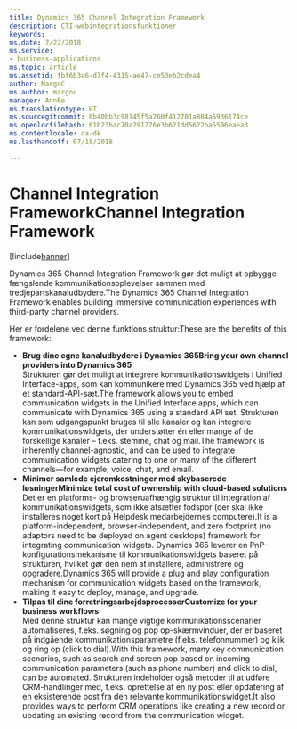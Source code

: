 ```yaml
---
title: Dynamics 365 Channel Integration Framework
description: CTI-webintegrationsfunktioner
keywords: 
ms.date: 7/22/2018
ms.service:
- business-applications
ms.topic: article
ms.assetid: fbf6b3a6-d7f4-4315-ae47-ce53eb2cdea4
author: MargoC
ms.author: margoc
manager: AnnBe
ms.translationtype: HT
ms.sourcegitcommit: 0b40bb3c98145f5a260f412701a884a5936174ce
ms.openlocfilehash: 61b23bac70a291276e3b621dd5622ba5596eaea3
ms.contentlocale: da-dk
ms.lasthandoff: 07/18/2018

---
```


#  <a name="channel-integration-framework"></a><span data-ttu-id="dfca5-103">Channel Integration Framework</span><span class="sxs-lookup"><span data-stu-id="dfca5-103">Channel Integration Framework</span></span>

[!include[banner](../../../includes/banner.md)]

<span data-ttu-id="dfca5-104">Dynamics 365 Channel Integration Framework gør det muligt at opbygge fængslende kommunikationsoplevelser sammen med tredjepartskanaludbydere.</span><span class="sxs-lookup"><span data-stu-id="dfca5-104">The Dynamics 365 Channel Integration Framework enables building immersive communication experiences with third-party channel providers.</span></span>

<span data-ttu-id="dfca5-105">Her er fordelene ved denne funktions struktur:</span><span class="sxs-lookup"><span data-stu-id="dfca5-105">These are the benefits of this framework:</span></span>
-   <span data-ttu-id="dfca5-106">**Brug dine egne kanaludbydere i Dynamics 365**</span><span class="sxs-lookup"><span data-stu-id="dfca5-106">**Bring your own channel providers into Dynamics 365**</span></span> <br />
<span data-ttu-id="dfca5-107">Strukturen gør det muligt at integrere kommunikationswidgets i Unified Interface-apps, som kan kommunikere med Dynamics 365 ved hjælp af et standard-API-sæt.</span><span class="sxs-lookup"><span data-stu-id="dfca5-107">The framework allows you to embed communication widgets in the Unified Interface apps, which can communicate with Dynamics 365 using a standard API set.</span></span> <span data-ttu-id="dfca5-108">Strukturen kan som udgangspunkt bruges til alle kanaler og kan integrere kommunikationswidgets, der understøtter én eller mange af de forskellige kanaler – f.eks. stemme, chat og mail.</span><span class="sxs-lookup"><span data-stu-id="dfca5-108">The framework is inherently channel-agnostic, and can be used to integrate communication widgets catering to one or many of the different channels—for example, voice, chat, and email.</span></span>
-   <span data-ttu-id="dfca5-109">**Minimer samlede ejeromkostninger med skybaserede løsninger**</span><span class="sxs-lookup"><span data-stu-id="dfca5-109">**Minimize total cost of ownership with cloud-based solutions**</span></span> <br />
<span data-ttu-id="dfca5-110">Det er en platforms- og browseruafhængig struktur til integration af kommunikationswidgets, som ikke afsætter fodspor (der skal ikke installeres noget kort på Helpdesk medarbejdernes computere).</span><span class="sxs-lookup"><span data-stu-id="dfca5-110">It is a platform-independent, browser-independent, and zero footprint (no adaptors need to be deployed on agent desktops) framework for integrating communication widgets.</span></span> <span data-ttu-id="dfca5-111">Dynamics 365 leverer en PnP-konfigurationsmekanisme til kommunikationswidgets baseret på strukturen, hvilket gør den nem at installere, administrere og opgradere.</span><span class="sxs-lookup"><span data-stu-id="dfca5-111">Dynamics 365 will provide a plug and play configuration mechanism for communication widgets based on the framework, making it easy to deploy, manage, and upgrade.</span></span> 
-   <span data-ttu-id="dfca5-112">**Tilpas til dine forretningsarbejdsprocesser**</span><span class="sxs-lookup"><span data-stu-id="dfca5-112">**Customize for your business workflows**</span></span> <br />
<span data-ttu-id="dfca5-113">Med denne struktur kan mange vigtige kommunikationsscenarier automatiseres, f.eks. søgning og pop op-skærmvinduer, der er baseret på indgående kommunikationsparametre (f.eks. telefonnummer) og klik og ring op (click to dial).</span><span class="sxs-lookup"><span data-stu-id="dfca5-113">With this framework, many key communication scenarios, such as search and screen pop based on incoming communication parameters (such as phone number) and click to dial, can be automated.</span></span> <span data-ttu-id="dfca5-114">Strukturen indeholder også metoder til at udføre CRM-handlinger med, f.eks. oprettelse af en ny post eller opdatering af en eksisterende post fra den relevante kommunikationswidget.</span><span class="sxs-lookup"><span data-stu-id="dfca5-114">It also provides ways to perform CRM operations like creating a new record or updating an existing record from the communication widget.</span></span> 





